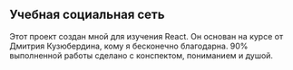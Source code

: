 ## Учебная социальная сеть

Этот проект создан мной для изучения React. Он основан на курсе от Дмитрия Кузюбердина, кому я бесконечно благодарна. 90% выполненной работы сделано с конспектом, пониманием и душой.
